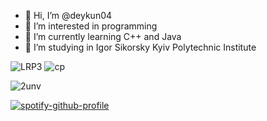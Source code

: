 - 👋 Hi, I’m @deykun04
- 👀 I’m interested in programming
- 🌱 I’m currently learning С++ and Java
- 💞️ I’m studying in Igor Sikorsky Kyiv Polytechnic Institute
<!---
deykun04/deykun04 is a ✨ special ✨ repository because its `README.md` (this file) appears on your GitHub profile.
You can click the Preview link to take a look at your changes.
--->
![LRP3](https://user-images.githubusercontent.com/100220425/187074915-8f8d71f2-a165-4061-bba2-58cf5e8f233f.gif)
![cp](https://user-images.githubusercontent.com/100220425/187849733-8f1a9bf5-4ee0-4618-9cf0-2a5449ebf1f8.gif)

![2unv](https://user-images.githubusercontent.com/100220425/187075011-161296db-8bbb-4548-9abd-285c05e91202.gif)





[![spotify-github-profile](https://spotify-github-profile.vercel.app/api/view?uid=lebownb55keinzau18o4fphc2&cover_image=true&theme=natemoo-re&bar_color=53b14f&bar_color_cover=false)](https://github.com/kittinan/spotify-github-profile)


